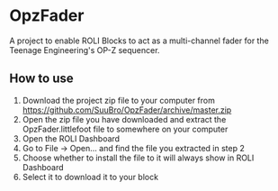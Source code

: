 # OpzFader
A project to enable ROLI Blocks to act as a multi-channel fader for the Teenage Engineering's OP-Z sequencer.

## How to use

1. Download the project zip file to your computer from https://github.com/SuuBro/OpzFader/archive/master.zip 
2. Open the zip file you have downloaded and extract the OpzFader.littlefoot file to somewhere on your computer
3. Open the ROLI Dashboard
4. Go to File -> Open... and find the file you extracted in step 2
5. Choose whether to install the file to it will always show in ROLI Dashboard
6. Select it to download it to your block



